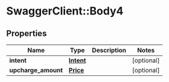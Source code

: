 # SwaggerClient::Body4

## Properties
Name | Type | Description | Notes
------------ | ------------- | ------------- | -------------
**intent** | [**Intent**](Intent.md) |  | [optional] 
**upcharge_amount** | [**Price**](Price.md) |  | [optional] 

